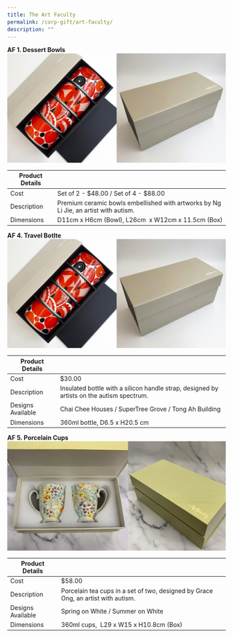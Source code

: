 ```yaml
---
title: The Art Faculty
permalink: /corp-gift/art-faculty/
description: ""
---
```

**AF 1. Dessert Bowls**
![](/images/Corporate%20Gift%20Catalogue/af1_dessert%20bowls.jpg)

| Product Details |  |
| -------- | -------- |
|Cost     | Set of 2 - $48.00  / Set of 4 - $88.00|
|Description    | Premium ceramic bowls embellished with artworks by Ng Li Jie, an artist with autism. |
|Dimensions     | D11cm x H6cm (Bowl), L26cm  x W12cm x 11.5cm (Box)     |

**AF 4. Travel Botlte**
![](/images/Corporate%20Gift%20Catalogue/af1_dessert%20bowls.jpg)

| Product Details |  |
| -------- | -------- |
|Cost     | $30.00|
|Description    | Insulated bottle with a silicon handle strap, designed by artists on the autism spectrum. |
|Designs Available   | Chai Chee Houses / SuperTree Grove / Tong Ah Building |
|Dimensions     | 360ml bottle, D6.5 x H20.5 cm  |

**AF 5. Porcelain Cups**
![](/images/Corporate%20Gift%20Catalogue/af5_procelain%20cups.jpg)

| Product Details |  |
| -------- | -------- |
|Cost     | $58.00    |
|Description    | Porcelain tea cups in a set of two, designed by Grace Ong, an artist with autism.  |
|Designs Available   | Spring on White / Summer on White |
|Dimensions     | 360ml cups,  L29 x W15 x H10.8cm (Box)⁣     |